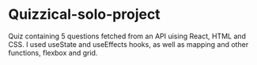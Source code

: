 # Quizzical-solo-project
Quiz containing 5 questions fetched from an API uising React, HTML and CSS. I used useState and useEffects hooks, as well as mapping and other functions, flexbox and grid.

